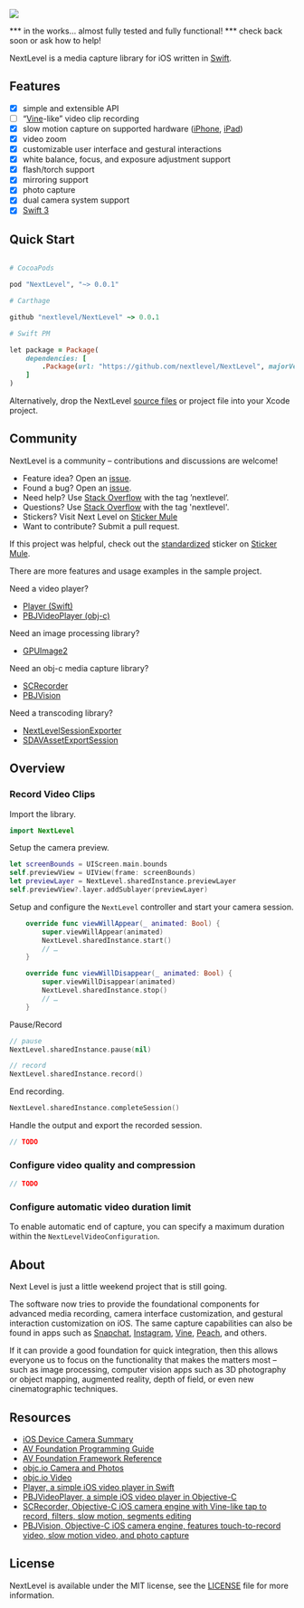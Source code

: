 <p><img src="https://raw.github.com/NextLevel/NextLevel/master/NextLevel%402x.png" style="max-width:100%;"></p>

*** in the works… almost fully tested and fully functional!
*** check back soon or ask how to help!

NextLevel is a media capture library for iOS written in [Swift](https://developer.apple.com/swift/).

## Features

- [x] simple and extensible API
- [ ] “[Vine](http://vine.co)-like” video clip recording
- [x] slow motion capture on supported hardware ([iPhone](https://www.apple.com/iphone/compare/), [iPad](https://www.apple.com/ipad/compare/))
- [x] video zoom
- [x] customizable user interface and gestural interactions
- [x] white balance, focus, and exposure adjustment support
- [x] flash/torch support
- [x] mirroring support
- [x] photo capture
- [x] dual camera system support
- [x] [Swift 3](https://developer.apple.com/swift/)

## Quick Start

```ruby

# CocoaPods

pod "NextLevel", "~> 0.0.1"

# Carthage

github "nextlevel/NextLevel" ~> 0.0.1

# Swift PM

let package = Package(
    dependencies: [
        .Package(url: "https://github.com/nextlevel/NextLevel", majorVersion: 0)
    ]
)

```

Alternatively, drop the NextLevel [source files](https://github.com/NextLevel/NextLevel/tree/master/Sources) or project file into your Xcode project.

## Community

NextLevel is a community – contributions and discussions are welcome!

- Feature idea? Open an [issue](https://github.com/nextlevel/NextLevel/issues).
- Found a bug? Open an [issue](https://github.com/nextlevel/NextLevel/issues).
- Need help? Use [Stack Overflow](http://stackoverflow.com/questions/tagged/nextlevel) with the tag ’nextlevel’.
- Questions? Use [Stack Overflow](http://stackoverflow.com/questions/tagged/nextlevel) with the tag 'nextlevel'.
- Stickers? Visit Next Level on [Sticker Mule](https://www.stickermule.com/en/marketplace/15145-next-level)
- Want to contribute? Submit a pull request.

If this project was helpful, check out the [standardized](https://terinjokes.github.io/StickerConstructorSpec/) sticker on [Sticker Mule](https://www.stickermule.com/en/marketplace/15145-next-level).

There are more features and usage examples in the sample project.

Need a video player?
- [Player (Swift)](https://github.com/piemonte/player)
- [PBJVideoPlayer (obj-c)](https://github.com/piemonte/PBJVideoPlayer)

Need an image processing library?
- [GPUImage2](https://github.com/BradLarson/GPUImage2)

Need an obj-c media capture library?
- [SCRecorder](https://github.com/rFlex/SCRecorder)
- [PBJVision](https://github.com/piemonte/PBJVision)

Need a transcoding library?
- [NextLevelSessionExporter](https://github.com/NextLevel/NextLevelSessionExporter)
- [SDAVAssetExportSession](https://github.com/rs/SDAVAssetExportSession)

## Overview

### Record Video Clips
Import the library.

```swift
import NextLevel
```

Setup the camera preview.

```swift
let screenBounds = UIScreen.main.bounds
self.previewView = UIView(frame: screenBounds)
let previewLayer = NextLevel.sharedInstance.previewLayer
self.previewView?.layer.addSublayer(previewLayer)
```

Setup and configure the `NextLevel` controller and start your camera session.

```swift
    override func viewWillAppear(_ animated: Bool) {
        super.viewWillAppear(animated)
        NextLevel.sharedInstance.start()
        // …
    }
```

```swift
    override func viewWillDisappear(_ animated: Bool) {
        super.viewWillDisappear(animated)        
        NextLevel.sharedInstance.stop()
        // …
    }
```

Pause/Record

```swift
// pause
NextLevel.sharedInstance.pause(nil)

// record
NextLevel.sharedInstance.record()
```

End recording.

```swift
NextLevel.sharedInstance.completeSession()
```

Handle the output and export the recorded session.

```swift
// TODO
```

### Configure video quality and compression

```swift
// TODO
```

### Configure automatic video duration limit

To enable automatic end of capture, you can specify a maximum duration within the `NextLevelVideoConfiguration`.

## About

Next Level is just a little weekend project that is still going.

The software now tries to provide the foundational components for advanced media recording, camera interface customization, and gestural interaction customization on iOS. The same capture capabilities can also be found in apps such as [Snapchat](http://snapchat.com), [Instagram](http://instagram.com), [Vine](http://vine.co), [Peach](http://peach.cool), and others.

If it can provide a good foundation for quick integration, then this allows everyone us to focus on the functionality that makes the matters most – such as image processing, computer vision apps such as 3D photography or object mapping, augmented reality, depth of field, or even new cinematographic techniques.

## Resources

* [iOS Device Camera Summary](https://developer.apple.com/library/prerelease/content/documentation/DeviceInformation/Reference/iOSDeviceCompatibility/Cameras/Cameras.html)
* [AV Foundation Programming Guide](https://developer.apple.com/library/ios/documentation/AudioVideo/Conceptual/AVFoundationPG/Articles/00_Introduction.html)
* [AV Foundation Framework Reference](https://developer.apple.com/library/ios/documentation/AVFoundation/Reference/AVFoundationFramework/)
* [objc.io Camera and Photos](http://www.objc.io/issue-21/)
* [objc.io Video](http://www.objc.io/issue-23/)
* [Player, a simple iOS video player in Swift](https://github.com/piemonte/player)
* [PBJVideoPlayer, a simple iOS video player in Objective-C](https://github.com/piemonte/PBJVideoPlayer)
* [SCRecorder, Objective-C iOS camera engine with Vine-like tap to record, filters, slow motion, segments editing](https://github.com/rFlex/SCRecorder)
* [PBJVision, Objective-C iOS camera engine, features touch-to-record video, slow motion video, and photo capture](https://github.com/piemonte/PBJVision)

## License

NextLevel is available under the MIT license, see the [LICENSE](https://github.com/NextLevel/NextLevel/blob/master/LICENSE) file for more information.
